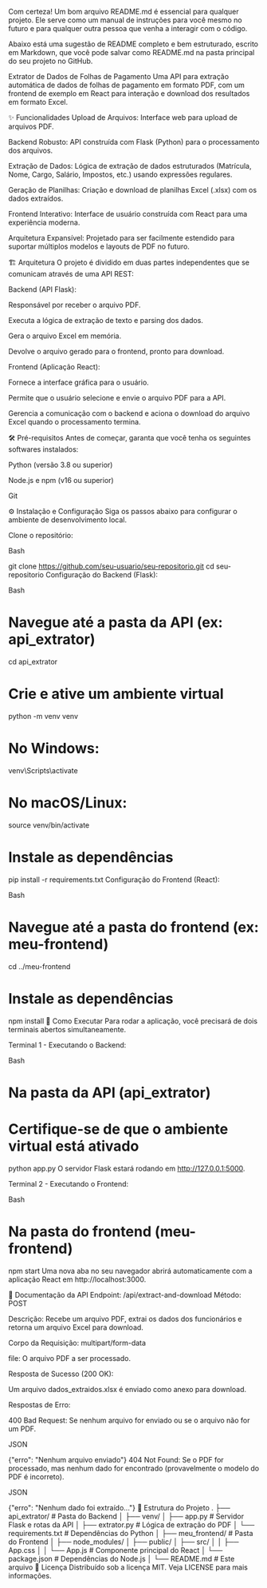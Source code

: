 Com certeza! Um bom arquivo README.md é essencial para qualquer projeto. Ele serve como um manual de instruções para você mesmo no futuro e para qualquer outra pessoa que venha a interagir com o código.

Abaixo está uma sugestão de README completo e bem estruturado, escrito em Markdown, que você pode salvar como README.md na pasta principal do seu projeto no GitHub.

Extrator de Dados de Folhas de Pagamento
Uma API para extração automática de dados de folhas de pagamento em formato PDF, com um frontend de exemplo em React para interação e download dos resultados em formato Excel.

✨ Funcionalidades
Upload de Arquivos: Interface web para upload de arquivos PDF.

Backend Robusto: API construída com Flask (Python) para o processamento dos arquivos.

Extração de Dados: Lógica de extração de dados estruturados (Matrícula, Nome, Cargo, Salário, Impostos, etc.) usando expressões regulares.

Geração de Planilhas: Criação e download de planilhas Excel (.xlsx) com os dados extraídos.

Frontend Interativo: Interface de usuário construída com React para uma experiência moderna.

Arquitetura Expansível: Projetado para ser facilmente estendido para suportar múltiplos modelos e layouts de PDF no futuro.

🏗️ Arquitetura
O projeto é dividido em duas partes independentes que se comunicam através de uma API REST:

Backend (API Flask):

Responsável por receber o arquivo PDF.

Executa a lógica de extração de texto e parsing dos dados.

Gera o arquivo Excel em memória.

Devolve o arquivo gerado para o frontend, pronto para download.

Frontend (Aplicação React):

Fornece a interface gráfica para o usuário.

Permite que o usuário selecione e envie o arquivo PDF para a API.

Gerencia a comunicação com o backend e aciona o download do arquivo Excel quando o processamento termina.

🛠️ Pré-requisitos
Antes de começar, garanta que você tenha os seguintes softwares instalados:

Python (versão 3.8 ou superior)

Node.js e npm (v16 ou superior)

Git

⚙️ Instalação e Configuração
Siga os passos abaixo para configurar o ambiente de desenvolvimento local.

Clone o repositório:

Bash

git clone https://github.com/seu-usuario/seu-repositorio.git
cd seu-repositorio
Configuração do Backend (Flask):

Bash

# Navegue até a pasta da API (ex: api_extrator)
cd api_extrator

# Crie e ative um ambiente virtual
python -m venv venv
# No Windows:
venv\Scripts\activate
# No macOS/Linux:
source venv/bin/activate

# Instale as dependências
pip install -r requirements.txt
Configuração do Frontend (React):

Bash

# Navegue até a pasta do frontend (ex: meu-frontend)
cd ../meu-frontend

# Instale as dependências
npm install
🚀 Como Executar
Para rodar a aplicação, você precisará de dois terminais abertos simultaneamente.

Terminal 1 - Executando o Backend:

Bash

# Na pasta da API (api_extrator)
# Certifique-se de que o ambiente virtual está ativado
python app.py
O servidor Flask estará rodando em http://127.0.0.1:5000.

Terminal 2 - Executando o Frontend:

Bash

# Na pasta do frontend (meu-frontend)
npm start
Uma nova aba no seu navegador abrirá automaticamente com a aplicação React em http://localhost:3000.

📖 Documentação da API
Endpoint: /api/extract-and-download
Método: POST

Descrição: Recebe um arquivo PDF, extrai os dados dos funcionários e retorna um arquivo Excel para download.

Corpo da Requisição: multipart/form-data

file: O arquivo PDF a ser processado.

Resposta de Sucesso (200 OK):

Um arquivo dados_extraidos.xlsx é enviado como anexo para download.

Respostas de Erro:

400 Bad Request: Se nenhum arquivo for enviado ou se o arquivo não for um PDF.

JSON

{"erro": "Nenhum arquivo enviado"}
404 Not Found: Se o PDF for processado, mas nenhum dado for encontrado (provavelmente o modelo do PDF é incorreto).

JSON

{"erro": "Nenhum dado foi extraído..."}
📂 Estrutura do Projeto
.
├── api_extrator/             # Pasta do Backend
│   ├── venv/
│   ├── app.py                # Servidor Flask e rotas da API
│   ├── extrator.py           # Lógica de extração do PDF
│   └── requirements.txt      # Dependências do Python
│
├── meu_frontend/             # Pasta do Frontend
│   ├── node_modules/
│   ├── public/
│   ├── src/
│   │   ├── App.css
│   │   └── App.js            # Componente principal do React
│   └── package.json          # Dependências do Node.js
│
└── README.md                 # Este arquivo
📜 Licença
Distribuído sob a licença MIT. Veja LICENSE para mais informações.
